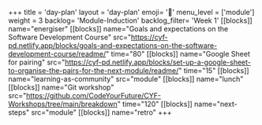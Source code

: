 +++
title = 'day-plan'
layout = 'day-plan'
emoji= '📝'
menu_level = ['module']
weight = 3
backlog= 'Module-Induction'
backlog_filter= 'Week 1'
[[blocks]]
name="energiser"
[[blocks]]
name="Goals and expectations on the Software Development Course"
src="https://cyf-pd.netlify.app/blocks/goals-and-expectations-on-the-software-development-course/readme/"
time="80"
[[blocks]]
name="Google Sheet for pairing"
src="https://cyf-pd.netlify.app/blocks/set-up-a-google-sheet-to-organise-the-pairs-for-the-next-module/readme/"
time="15"
[[blocks]]
name="learning-as-community"
src="module"
[[blocks]]
name="lunch"
[[blocks]]
name="Git workshop"
src="https://github.com/CodeYourFuture/CYF-Workshops/tree/main/breakdown"
time="120"
[[blocks]]
name="next-steps"
src="module"
[[blocks]]
name="retro"
+++
